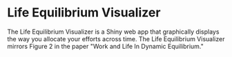 # Life Equilibrium Visualizer

The Life Equilibrium Visualizer is a Shiny web app that graphically displays the way you allocate your efforts across time. The Life Equilibrium Visualizer mirrors Figure 2 in the paper "Work and Life In Dynamic Equilibrium."
